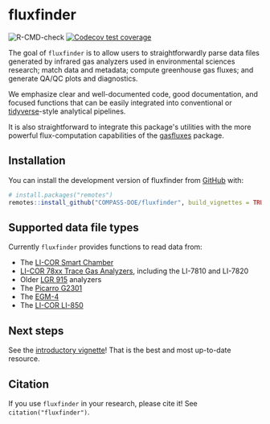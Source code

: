 
# fluxfinder

<!-- badges: start -->
  ![R-CMD-check](https://github.com/COMPASS-DOE/fluxfinder/workflows/R-CMD-check/badge.svg)
  [![Codecov test coverage](https://codecov.io/gh/r-lib/covr/branch/master/graph/badge.svg)](https://app.codecov.io/gh/r-lib/covr?branch=master)
<!-- badges: end -->

The goal of `fluxfinder` is to allow users to straightforwardly parse
data files generated by infrared gas analyzers used in environmental
sciences research; match data and metadata; compute greenhouse gas fluxes;
and generate QA/QC plots and diagnostics.

We emphasize clear and well-documented code, good documentation, and
focused functions that can be easily integrated into conventional 
or [tidyverse](https://www.tidyverse.org)-style analytical pipelines.

It is also straightforward to integrate this package's utilities with
the more powerful flux-computation capabilities of the
[gasfluxes](https://cran.r-project.org/package=gasfluxes) package.

## Installation

You can install the development version of fluxfinder from [GitHub](https://github.com/) with:

``` r
# install.packages("remotes")
remotes::install_github("COMPASS-DOE/fluxfinder", build_vignettes = TRUE)
```

## Supported data file types

Currently `fluxfinder` provides functions to read data from:

* The [LI-COR Smart Chamber](https://www.licor.com/env/products/soil-flux/smart-chamber)
* [LI-COR 78xx Trace Gas Analyzers](https://www.licor.com/env/products/trace-gas/), including the LI-7810 and LI-7820
* Older [LGR 915](https://new.abb.com/products/measurement-products/analytical/laser-gas-analyzers/laser-analyzers/lgr-icos-portable-analyzers) analyzers
* The [Picarro G2301](https://www.picarro.com/environmental/products/g2301_gas_concentration_analyzer)
* The [EGM-4](https://ppsystems.com/download/technical_manuals/80061-1%20EGM4_Operation_V419.pdf)
* The [LI-COR LI-850](https://www.licor.com/env/support/LI-850/topics/specifications.html)

## Next steps

See the [introductory vignette](https://github.com/COMPASS-DOE/fluxfinder/blob/main/vignettes/intro-to-fluxfinder.Rmd)!
That is the best and most up-to-date resource.

## Citation

If you use `fluxfinder` in your research, please cite it! See `citation("fluxfinder")`.
